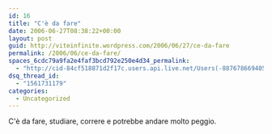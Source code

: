 ```yaml
---
id: 16
title: "C'è da fare"
date: 2006-06-27T08:38:22+00:00
layout: post
guid: http://viteinfinite.wordpress.com/2006/06/27/ce-da-fare
permalink: /2006/06/ce-da-fare/
spaces_6cdc79a9fa2e4faf3bcd792e250e4d34_permalink:
  - "http://cid-84cf518871d2f17c.users.api.live.net/Users(-8876786694056906372)/Blogs('84CF518871D2F17C!102')/Entries('84CF518871D2F17C!184')?authkey=fENm43hoal0%24"
dsq_thread_id:
  - "1561731179"
categories:
  - Uncategorized
---
```

<div id="msgcns!84CF518871D2F17C!184" class="bvMsg">
  C'è da fare, studiare, correre e potrebbe andare molto peggio.
</div>